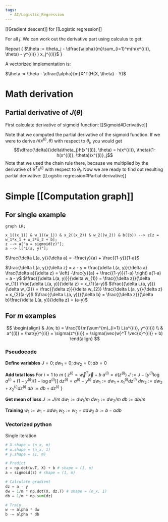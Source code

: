 ```yaml
---
tags:
  - AI/Logistic_Regression
---
```



[[Gradient descent]] for [[Logistic regression]]

For all $j$. We can work out the derivative part using calculus to get:

Repeat {
	$\theta := \theta_j - \dfrac{\alpha}{m}\sum_{i=1}^m(h(x^{(i)}, \theta) - y^{(i)} ) x_j^{(i)}$
}

A vectorized implementation is:

$\theta := \theta - \dfrac{\alpha}{m}X^T(H(X, \theta) - Y)$


# Math derivation
## Partial derivative of $J(\theta)$
First calculate derivative of sigmoid function: [[Sigmoid#Derivative]] 

Note that we computed the partial derivative of the sigmoid function. If we were to derive $h(x^{(i)}, \theta)$ with respect to $\theta_j$, you would get 
$$\dfrac{\delta}{\delta\theta_j}h(x^{(i)}, \theta) = h(x^{(i)}, \theta)(1-h(x^{(i)}, \theta))x^{(i)}_j$$
Note that we used the chain rule there, because we multiplied by the derivative of $\theta^Tx^{(i)}$ with respect to $\theta_j$. Now we are ready to find out resulting partial derivative:
[[Logistic regression#Partial derivative]]


# Simple [[Computation graph]]
## For single example
```mermaid
graph LR;

x_1((x_1)) & w_1((w_1)) & x_2((x_2)) & w_2((w_2)) & b((b)) --> z[z = w_1*x_1 + w_2*x_2 + b];
z --> a["a = sigmoid(z)"];
a --> l["L(a, y)"];
```

$\frac{\delta L(a, y)}{\delta a} = -\frac{y}{a} + \frac{{1-y}}{1-a}$

$\frac{\delta L(a, y)}{\delta z} = a - y = \frac{\delta L(a, y)}{\delta a}  \frac{\delta a}{\delta z} = \left( -\frac{y}{a} + \frac{{1-y}}{1-a} \right) a(1-a) = a - y$
$\frac{{\delta L(a, y)}}{\delta w_{1}} = \frac{{\delta z}}{\delta w_{1}} \frac{\delta L(a, y)}{\delta z} = x_{1}(a-y)$
$\frac{{\delta L(a, y)}}{\delta w_{2}} = \frac{{\delta z}}{\delta w_{2}} \frac{\delta L(a, y)}{\delta z} = x_{2}(a-y)$
$\frac{{\delta L(a, y)}}{\delta b} = \frac{{\delta z}}{\delta b}\frac{\delta L(a, y)}{\delta z} = (a-y)$

## For $m$ examples
$$
\begin{align}
& J(w, b) = \frac{1}{m}\sum^{m}_{i=1} L(a^{(i)}, y^{(i)})  \\
& a^{(i)} = \hat{y}^{(i)} = \sigma(z^{(i)}) = \sigma(\vec{w}^T \vec{x}^{(i)} + b)
\end{align}
$$

### Pseudocode
__Define variables__
$J = 0; dw_{1} = 0; dw_{2} = 0; db = 0$

__Add total loss__
For $i = 1$ to $m$ {
	$z^{(i)} = \vec{w}^{T}\vec{x} + b$
	$a^{(i)} = \sigma(z^{(i)})$
	$J:= J -\left[y^{(i)} \log a^{(i)} + (1 - y^{(i)})(1 - \log a^{(i)})\right]$
	$dz^{(i)} = a^{(i)} - y^{(i)}$
	$dw_{1} := dw_{1} + x^{(i)}_{1}dz^{(i)}$
	$dw_{2} := dw_{2} + x^{(i)}_{2}dz^{(i)}$
	$db := db + dz^{(i)}$
} 

__Get mean of loss__
$J:= J / m$
$dw_{1}:= dw_{1} / m$
$dw_{2}:= dw_{2} / m$
$db:= db / m$

__Training__
$w_{1}:=w_{1} - \alpha dw_{1}$
$w_{2}:=w_{2} - \alpha dw_{2}$
$b:=b - \alpha db$

### Vectorized python
Single iteration
```python
# X.shape = (n_x, m)
# w.shape = (n_x, 1)
# y.shape = (1, m)

# Predict
z = np.dot(w.T, X) + b # shape = (1, m)
a = sigmoid(z) # shape = (1, m)

# Calculate gradient
dz = a - y
dw = 1/m * np.dot(X, dz.T) # shape = (n_x, 1)
db = 1/m * np.sum(dz)

# Train
w -= alpha * dw
b -= alpha * db
```

